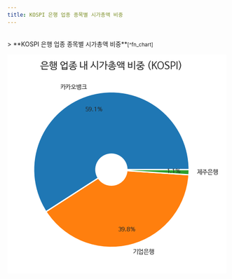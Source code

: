 ```yaml
---
title: KOSPI 은행 업종 종목별 시가총액 비중
---
```

<br>
> **KOSPI 은행 업종 종목별 시가총액 비중<a id="pie"></a>**<small>[^fn_chart]</small>

![294090](images/kospi_업종_은행_종목.png)
